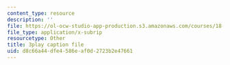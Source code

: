 ```yaml
---
content_type: resource
description: ''
file: https://ol-ocw-studio-app-production.s3.amazonaws.com/courses/18-01sc-single-variable-calculus-fall-2010/d8c66a44dfe4586eaf0d2723b2e47661_JXPe2J069c.vtt
file_type: application/x-subrip
resourcetype: Other
title: 3play caption file
uid: d8c66a44-dfe4-586e-af0d-2723b2e47661
---
```

